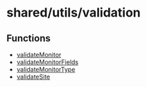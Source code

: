 # shared/utils/validation

## Functions

- [validateMonitor](functions/validateMonitor.md)
- [validateMonitorFields](functions/validateMonitorFields.md)
- [validateMonitorType](functions/validateMonitorType.md)
- [validateSite](functions/validateSite.md)
